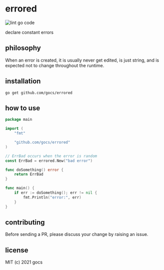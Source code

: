 # errored

![lint go code](https://github.com/gocs/errored/actions/workflows/lint.yml/badge.svg)

declare constant errors

## philosophy

When an error is created, it is usually never get edited, is just string, and is expected not to change throughout the runtime.

## installation

```
go get github.com/gocs/errored
```

## how to use

```go
package main

import (
	"fmt"

	"github.com/gocs/errored"
)

// ErrBad occurs when the error is random
const ErrBad = errored.New("bad error")

func doSomething() error {
	return ErrBad
}

func main() {
	if err := doSomething(); err != nil {
		fmt.Println("error:", err)
	}
}

```

## contributing

Before sending a PR, please discuss your change by raising an issue.

## license

MIT (c) 2021 gocs
